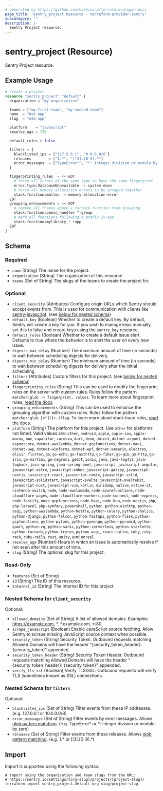 ```yaml
---
# generated by https://github.com/hashicorp/terraform-plugin-docs
page_title: "sentry_project Resource - terraform-provider-sentry"
subcategory: ""
description: |-
  Sentry Project resource.
---
```


# sentry_project (Resource)

Sentry Project resource.

## Example Usage

```terraform
# Create a project
resource "sentry_project" "default" {
  organization = "my-organization"

  teams = ["my-first-team", "my-second-team"]
  name  = "Web App"
  slug  = "web-app"

  platform    = "javascript"
  resolve_age = 720

  default_rules = false

  filters = {
    blacklisted_ips = ["127.0.0.1", "0.0.0.0/8"]
    releases        = ["1.*", "[!3].[0-9].*"]
    error_messages  = ["TypeError*", "*: integer division or modulo by zero"]
  }

  fingerprinting_rules  = <<-EOT
    # force all errors of the same type to have the same fingerprint
    error.type:DatabaseUnavailable -> system-down
    # force all memory allocation errors to be grouped together
    stack.function:malloc -> memory-allocation-error
  EOT
  grouping_enhancements = <<-EOT
    # remove all frames above a certain function from grouping
    stack.function:panic_handler ^-group
    # mark all functions following a prefix in-app
    stack.function:mylibrary_* +app
  EOT
}
```

<!-- schema generated by tfplugindocs -->
## Schema

### Required

- `name` (String) The name for the project.
- `organization` (String) The organization of this resource.
- `teams` (Set of String) The slugs of the teams to create the project for.

### Optional

- `client_security` (Attributes) Configure origin URLs which Sentry should accept events from. This is used for communication with clients like [sentry-javascript](https://github.com/getsentry/sentry-javascript). (see [below for nested schema](#nestedatt--client_security))
- `default_key` (Boolean) Whether to create a default key. By default, Sentry will create a key for you. If you wish to manage keys manually, set this to false and create keys using the `sentry_key` resource.
- `default_rules` (Boolean) Whether to create a default issue alert. Defaults to true where the behavior is to alert the user on every new issue.
- `digests_max_delay` (Number) The maximum amount of time (in seconds) to wait between scheduling digests for delivery.
- `digests_min_delay` (Number) The minimum amount of time (in seconds) to wait between scheduling digests for delivery after the initial scheduling.
- `filters` (Attributes) Custom filters for this project. (see [below for nested schema](#nestedatt--filters))
- `fingerprinting_rules` (String) This can be used to modify the fingerprint rules on the server with custom rules. Rules follow the pattern `matcher:glob -> fingerprint, values`. To learn more about fingerprint rules, [read the docs](https://docs.sentry.io/concepts/data-management/event-grouping/fingerprint-rules/).
- `grouping_enhancements` (String) This can be used to enhance the grouping algorithm with custom rules. Rules follow the pattern `matcher:glob [v^]?[+-]flag`. To learn more about stack trace rules, [read the docs](https://docs.sentry.io/concepts/data-management/event-grouping/stack-trace-rules/).
- `platform` (String) The platform for this project. Use `other` for platforms not listed. Valid values are: `other`, `android`, `apple`, `apple-ios`, `apple-macos`, `bun`, `capacitor`, `cordova`, `dart`, `deno`, `dotnet`, `dotnet-aspnet`, `dotnet-aspnetcore`, `dotnet-awslambda`, `dotnet-gcpfunctions`, `dotnet-maui`, `dotnet-uwp`, `dotnet-winforms`, `dotnet-wpf`, `dotnet-xamarin`, `electron`, `elixir`, `flutter`, `go`, `go-echo`, `go-fasthttp`, `go-fiber`, `go-gin`, `go-http`, `go-iris`, `go-martini`, `go-negroni`, `godot`, `ionic`, `java`, `java-log4j2`, `java-logback`, `java-spring`, `java-spring-boot`, `javascript`, `javascript-angular`, `javascript-astro`, `javascript-ember`, `javascript-gatsby`, `javascript-nextjs`, `javascript-react`, `javascript-remix`, `javascript-solid`, `javascript-solidstart`, `javascript-svelte`, `javascript-sveltekit`, `javascript-nuxt`, `javascript-vue`, `kotlin`, `minidump`, `native`, `native-qt`, `nintendo-switch`, `node`, `node-awslambda`, `node-azurefunctions`, `node-cloudflare-pages`, `node-cloudflare-workers`, `node-connect`, `node-express`, `node-fastify`, `node-gcpfunctions`, `node-hapi`, `node-koa`, `node-nestjs`, `php`, `php-laravel`, `php-symfony`, `powershell`, `python`, `python-aiohttp`, `python-asgi`, `python-awslambda`, `python-bottle`, `python-celery`, `python-chalice`, `python-django`, `python-falcon`, `python-fastapi`, `python-flask`, `python-gcpfunctions`, `python-pylons`, `python-pymongo`, `python-pyramid`, `python-quart`, `python-rq`, `python-sanic`, `python-serverless`, `python-starlette`, `python-tornado`, `python-tryton`, `python-wsgi`, `react-native`, `ruby`, `ruby-rack`, `ruby-rails`, `rust`, `unity`, and `unreal`.
- `resolve_age` (Number) Hours in which an issue is automatically resolve if not seen after this amount of time.
- `slug` (String) The optional slug for this project.

### Read-Only

- `features` (Set of String)
- `id` (String) The ID of this resource.
- `internal_id` (String) The internal ID for this project.

<a id="nestedatt--client_security"></a>
### Nested Schema for `client_security`

Optional:

- `allowed_domains` (Set of String) A list of allowed domains. Examples: https://example.com, *, *.example.com, *:80.
- `scrape_javascript` (Boolean) Enable JavaScript source fetching. Allow Sentry to scrape missing JavaScript source context when possible.
- `security_token` (String) Security Token. Outbound requests matching Allowed Domains will have the header "{security_token_header}: {security_token}" appended.
- `security_token_header` (String) Security Token Header. Outbound requests matching Allowed Domains will have the header "{security_token_header}: {security_token}" appended.
- `verify_tls_ssl` (Boolean) Verify TLS/SSL. Outbound requests will verify TLS (sometimes known as SSL) connections.


<a id="nestedatt--filters"></a>
### Nested Schema for `filters`

Optional:

- `blacklisted_ips` (Set of String) Filter events from these IP addresses. (e.g. 127.0.0.1 or 10.0.0.0/8)
- `error_messages` (Set of String) Filter events by error messages. Allows [glob pattern matching](https://en.wikipedia.org/wiki/Glob_(programming)). (e.g. TypeError* or *: integer division or modulo by zero)
- `releases` (Set of String) Filter events from these releases. Allows [glob pattern matching](https://en.wikipedia.org/wiki/Glob_(programming)). (e.g. 1.* or [!3].[0-9].*)

## Import

Import is supported using the following syntax:

```shell
# import using the organization and team slugs from the URL:
# https://sentry.io/settings/[org-slug]/projects/[project-slug]/
terraform import sentry_project.default org-slug/project-slug
```
